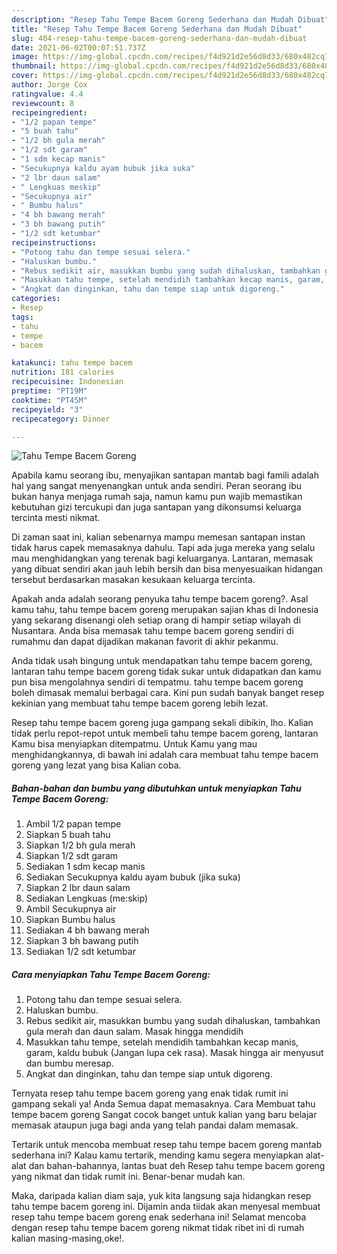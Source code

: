 ```yaml
---
description: "Resep Tahu Tempe Bacem Goreng Sederhana dan Mudah Dibuat"
title: "Resep Tahu Tempe Bacem Goreng Sederhana dan Mudah Dibuat"
slug: 404-resep-tahu-tempe-bacem-goreng-sederhana-dan-mudah-dibuat
date: 2021-06-02T00:07:51.737Z
image: https://img-global.cpcdn.com/recipes/f4d921d2e56d8d33/680x482cq70/tahu-tempe-bacem-goreng-foto-resep-utama.jpg
thumbnail: https://img-global.cpcdn.com/recipes/f4d921d2e56d8d33/680x482cq70/tahu-tempe-bacem-goreng-foto-resep-utama.jpg
cover: https://img-global.cpcdn.com/recipes/f4d921d2e56d8d33/680x482cq70/tahu-tempe-bacem-goreng-foto-resep-utama.jpg
author: Jorge Cox
ratingvalue: 4.4
reviewcount: 8
recipeingredient:
- "1/2 papan tempe"
- "5 buah tahu"
- "1/2 bh gula merah"
- "1/2 sdt garam"
- "1 sdm kecap manis"
- "Secukupnya kaldu ayam bubuk jika suka"
- "2 lbr daun salam"
- " Lengkuas meskip"
- "Secukupnya air"
- " Bumbu halus"
- "4 bh bawang merah"
- "3 bh bawang putih"
- "1/2 sdt ketumbar"
recipeinstructions:
- "Potong tahu dan tempe sesuai selera."
- "Haluskan bumbu."
- "Rebus sedikit air, masukkan bumbu yang sudah dihaluskan, tambahkan gula merah dan daun salam. Masak hingga mendidih"
- "Masukkan tahu tempe, setelah mendidih tambahkan kecap manis, garam, kaldu bubuk (Jangan lupa cek rasa). Masak hingga air menyusut dan bumbu meresap."
- "Angkat dan dinginkan, tahu dan tempe siap untuk digoreng."
categories:
- Resep
tags:
- tahu
- tempe
- bacem

katakunci: tahu tempe bacem 
nutrition: 181 calories
recipecuisine: Indonesian
preptime: "PT19M"
cooktime: "PT45M"
recipeyield: "3"
recipecategory: Dinner

---
```



![Tahu Tempe Bacem Goreng](https://img-global.cpcdn.com/recipes/f4d921d2e56d8d33/680x482cq70/tahu-tempe-bacem-goreng-foto-resep-utama.jpg)

Apabila kamu seorang ibu, menyajikan santapan mantab bagi famili adalah hal yang sangat menyenangkan untuk anda sendiri. Peran seorang ibu bukan hanya menjaga rumah saja, namun kamu pun wajib memastikan kebutuhan gizi tercukupi dan juga santapan yang dikonsumsi keluarga tercinta mesti nikmat.

Di zaman  saat ini, kalian sebenarnya mampu memesan santapan instan tidak harus capek memasaknya dahulu. Tapi ada juga mereka yang selalu mau menghidangkan yang terenak bagi keluarganya. Lantaran, memasak yang dibuat sendiri akan jauh lebih bersih dan bisa menyesuaikan hidangan tersebut berdasarkan masakan kesukaan keluarga tercinta. 



Apakah anda adalah seorang penyuka tahu tempe bacem goreng?. Asal kamu tahu, tahu tempe bacem goreng merupakan sajian khas di Indonesia yang sekarang disenangi oleh setiap orang di hampir setiap wilayah di Nusantara. Anda bisa memasak tahu tempe bacem goreng sendiri di rumahmu dan dapat dijadikan makanan favorit di akhir pekanmu.

Anda tidak usah bingung untuk mendapatkan tahu tempe bacem goreng, lantaran tahu tempe bacem goreng tidak sukar untuk didapatkan dan kamu pun bisa mengolahnya sendiri di tempatmu. tahu tempe bacem goreng boleh dimasak memalui berbagai cara. Kini pun sudah banyak banget resep kekinian yang membuat tahu tempe bacem goreng lebih lezat.

Resep tahu tempe bacem goreng juga gampang sekali dibikin, lho. Kalian tidak perlu repot-repot untuk membeli tahu tempe bacem goreng, lantaran Kamu bisa menyiapkan ditempatmu. Untuk Kamu yang mau menghidangkannya, di bawah ini adalah cara membuat tahu tempe bacem goreng yang lezat yang bisa Kalian coba.

<!--inarticleads1-->

##### Bahan-bahan dan bumbu yang dibutuhkan untuk menyiapkan Tahu Tempe Bacem Goreng:

1. Ambil 1/2 papan tempe
1. Siapkan 5 buah tahu
1. Siapkan 1/2 bh gula merah
1. Siapkan 1/2 sdt garam
1. Sediakan 1 sdm kecap manis
1. Sediakan Secukupnya kaldu ayam bubuk (jika suka)
1. Siapkan 2 lbr daun salam
1. Sediakan  Lengkuas (me:skip)
1. Ambil Secukupnya air
1. Siapkan  Bumbu halus
1. Sediakan 4 bh bawang merah
1. Siapkan 3 bh bawang putih
1. Sediakan 1/2 sdt ketumbar




<!--inarticleads2-->

##### Cara menyiapkan Tahu Tempe Bacem Goreng:

1. Potong tahu dan tempe sesuai selera.
1. Haluskan bumbu.
1. Rebus sedikit air, masukkan bumbu yang sudah dihaluskan, tambahkan gula merah dan daun salam. Masak hingga mendidih
1. Masukkan tahu tempe, setelah mendidih tambahkan kecap manis, garam, kaldu bubuk (Jangan lupa cek rasa). Masak hingga air menyusut dan bumbu meresap.
1. Angkat dan dinginkan, tahu dan tempe siap untuk digoreng.




Ternyata resep tahu tempe bacem goreng yang enak tidak rumit ini gampang sekali ya! Anda Semua dapat memasaknya. Cara Membuat tahu tempe bacem goreng Sangat cocok banget untuk kalian yang baru belajar memasak ataupun juga bagi anda yang telah pandai dalam memasak.

Tertarik untuk mencoba membuat resep tahu tempe bacem goreng mantab sederhana ini? Kalau kamu tertarik, mending kamu segera menyiapkan alat-alat dan bahan-bahannya, lantas buat deh Resep tahu tempe bacem goreng yang nikmat dan tidak rumit ini. Benar-benar mudah kan. 

Maka, daripada kalian diam saja, yuk kita langsung saja hidangkan resep tahu tempe bacem goreng ini. Dijamin anda tiidak akan menyesal membuat resep tahu tempe bacem goreng enak sederhana ini! Selamat mencoba dengan resep tahu tempe bacem goreng nikmat tidak ribet ini di rumah kalian masing-masing,oke!.

